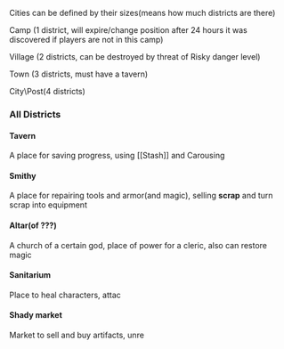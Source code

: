 Cities can be defined by their sizes(means how much districts are there)

Camp (1 district, will expire/change position after 24 hours it was discovered if players are not in this camp)

Village (2 districts, can be destroyed by threat of Risky danger level)

Town (3 districts, must have a tavern)

City\Post(4 districts)
### All Districts

#### Tavern
A place for saving progress, using [[Stash]] and Carousing
#### Smithy
A place for repairing tools and armor(and magic), selling **scrap** and turn scrap into equipment
#### Altar(of ???)
A church of a certain god, place of power for a cleric, also can restore magic
#### Sanitarium
Place to heal characters, attac

#### Shady market
Market to sell and buy artifacts, unre
